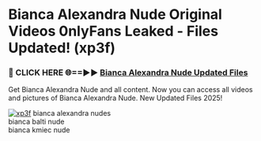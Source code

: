 # Bianca Alexandra Nude Original Videos 0nlyFans Leaked - Files Updated! (xp3f)

<h3>🔴 CLICK HERE 🌐==►► <a href="https://tinyurl.com/yc6ubb5a" rel="nofollow">Bianca Alexandra Nude Updated Files</a></h3>

Get Bianca Alexandra Nude and all content. Now you can access all videos and pictures of Bianca Alexandra Nude. New Updated Files 2025!

[![xp3f](https://i.imgur.com/7eu0CRL.gif)](https://tinyurl.com/yc6ubb5a)
bianca alexandra nudes<br>
bianca balti nude<br>
bianca kmiec nude